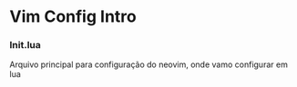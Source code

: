 # Vim Config Intro

### Init.lua

Arquivo principal para configuração do neovim, onde vamo configurar em lua 
